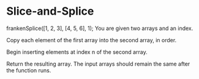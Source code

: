 # Slice-and-Splice
frankenSplice([1, 2, 3], [4, 5, 6], 1);
You are given two arrays and an index.

Copy each element of the first array into the second array, in order.

Begin inserting elements at index n of the second array.

Return the resulting array. The input arrays should remain the same after the function runs.
